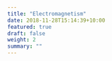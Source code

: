 ```yaml
---
title: "Electromagnetism"
date: 2018-11-28T15:14:39+10:00
featured: true
draft: false
weight: 2
summary: ""
---
```

